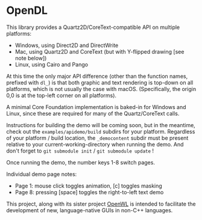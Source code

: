 # OpenDL

This library provides a Quartz2D/CoreText-compatible API on multiple platforms:
- Windows, using Direct2D and DirectWrite
- Mac, using Quartz2D and CoreText (but with Y-flipped drawing [see note below])
- Linux, using Cairo and Pango

At this time the only major API difference (other than the function names, prefixed with `dl_`) is that both graphic and text rendering is top-down on all platforms, which is not usually the case with macOS. (Specifically, the origin 0,0 is at the top-left corner on all platforms).

A minimal Core Foundation implementation is baked-in for Windows and Linux, since these are required for many of the Quartz/CoreText calls.

Instructions for building the demo will be coming soon, but in the meantime, check out the `examples/apidemo/build` subdirs for your platform. Regardless of your platform / build location, the `_democontent` subdir must be present relative to your current-working-directory when running the demo. And don't forget to `git submodule init` / `git submodule update` !

Once running the demo, the number keys 1-8 switch pages.

Individual demo page notes:

- Page 1: mouse click toggles animation, [c] toggles masking
- Page 8: pressing [space] toggles the right-to-left text demo

This project, along with its sister project [OpenWL](https://github.com/dewf/openwl) is intended to facilitate the development of new, language-native GUIs in non-C++ languages.